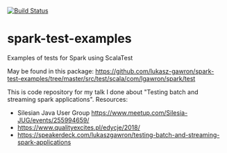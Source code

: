 [![Build Status](https://travis-ci.com/lukasz-gawron/spark-test-examples.svg?branch=master)](https://travis-ci.com/lukasz-gawron/spark-test-examples)

# spark-test-examples 
Examples of tests for Spark using ScalaTest

May be found in this package:
https://github.com/lukasz-gawron/spark-test-examples/tree/master/src/test/scala/com/lgawron/spark/test


This is code repository for my talk I done about "Testing batch and streaming spark applications".
Resources:
* Silesian Java User Group https://www.meetup.com/Silesia-JUG/events/255994659/  
* https://www.qualityexcites.pl/edycje/2018/
* https://speakerdeck.com/lukaszgawron/testing-batch-and-streaming-spark-applications


